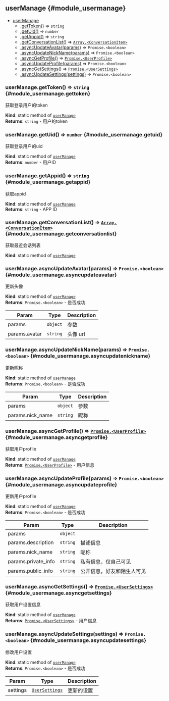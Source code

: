 ## userManage {#module_usermanage}

* [userManage](#module_usermanage)
    * [.getToken()](#module_usermanage.gettoken) ⇒ <code>string</code>
    * [.getUid()](#module_usermanage.getuid) ⇒ <code>number</code>
    * [.getAppid()](#module_usermanage.getappid) ⇒ <code>string</code>
    * [.getConversationList()](#module_usermanage.getconversationlist) ⇒ [<code>Array.&lt;ConversationItem&gt;</code>](#module_types..conversationitem)
    * [.asyncUpdateAvatar(params)](#module_usermanage.asyncupdateavatar) ⇒ <code>Promise.&lt;boolean&gt;</code>
    * [.asyncUpdateNickName(params)](#module_usermanage.asyncupdatenickname) ⇒ <code>Promise.&lt;boolean&gt;</code>
    * [.asyncGetProfile()](#module_usermanage.asyncgetprofile) ⇒ [<code>Promise.&lt;UserProfile&gt;</code>](#module_types..userprofile)
    * [.asyncUpdateProfile(params)](#module_usermanage.asyncupdateprofile) ⇒ <code>Promise.&lt;boolean&gt;</code>
    * [.asyncGetSettings()](#module_usermanage.asyncgetsettings) ⇒ [<code>Promise.&lt;UserSettings&gt;</code>](#module_types..usersettings)
    * [.asyncUpdateSettings(settings)](#module_usermanage.asyncupdatesettings) ⇒ <code>Promise.&lt;boolean&gt;</code>

### userManage.getToken() ⇒ <code>string</code> {#module_usermanage.gettoken}
获取登录用户的token

**Kind**: static method of [<code>userManage</code>](#module_usermanage)  
**Returns**: <code>string</code> - 用户的token  
### userManage.getUid() ⇒ <code>number</code> {#module_usermanage.getuid}
获取登录用户的uid

**Kind**: static method of [<code>userManage</code>](#module_usermanage)  
**Returns**: <code>number</code> - 用户ID  
### userManage.getAppid() ⇒ <code>string</code> {#module_usermanage.getappid}
获取appid

**Kind**: static method of [<code>userManage</code>](#module_usermanage)  
**Returns**: <code>string</code> - APP ID  
### userManage.getConversationList() ⇒ [<code>Array.&lt;ConversationItem&gt;</code>](#module_types..conversationitem) {#module_usermanage.getconversationlist}
获取最近会话列表

**Kind**: static method of [<code>userManage</code>](#module_usermanage)  
### userManage.asyncUpdateAvatar(params) ⇒ <code>Promise.&lt;boolean&gt;</code> {#module_usermanage.asyncupdateavatar}
更新头像

**Kind**: static method of [<code>userManage</code>](#module_usermanage)  
**Returns**: <code>Promise.&lt;boolean&gt;</code> - 是否成功  

| Param | Type | Description |
| --- | --- | --- |
| params | <code>object</code> | 参数 |
| params.avatar | <code>string</code> | 头像 url |

### userManage.asyncUpdateNickName(params) ⇒ <code>Promise.&lt;boolean&gt;</code> {#module_usermanage.asyncupdatenickname}
更新昵称

**Kind**: static method of [<code>userManage</code>](#module_usermanage)  
**Returns**: <code>Promise.&lt;boolean&gt;</code> - 是否成功  

| Param | Type | Description |
| --- | --- | --- |
| params | <code>object</code> | 参数 |
| params.nick_name | <code>string</code> | 昵称 |

### userManage.asyncGetProfile() ⇒ [<code>Promise.&lt;UserProfile&gt;</code>](#module_types..userprofile) {#module_usermanage.asyncgetprofile}
获取用户profile

**Kind**: static method of [<code>userManage</code>](#module_usermanage)  
**Returns**: [<code>Promise.&lt;UserProfile&gt;</code>](#module_types..userprofile) - 用户信息  
### userManage.asyncUpdateProfile(params) ⇒ <code>Promise.&lt;boolean&gt;</code> {#module_usermanage.asyncupdateprofile}
更新用户profile

**Kind**: static method of [<code>userManage</code>](#module_usermanage)  
**Returns**: <code>Promise.&lt;boolean&gt;</code> - 是否成功  

| Param | Type | Description |
| --- | --- | --- |
| params | <code>object</code> |  |
| params.description | <code>string</code> | 描述信息 |
| params.nick_name | <code>string</code> | 昵称 |
| params.private_info | <code>string</code> | 私有信息，仅自己可见 |
| params.public_info | <code>string</code> | 公开信息，好友和陌生人可见 |

### userManage.asyncGetSettings() ⇒ [<code>Promise.&lt;UserSettings&gt;</code>](#module_types..usersettings) {#module_usermanage.asyncgetsettings}
获取用户设置信息

**Kind**: static method of [<code>userManage</code>](#module_usermanage)  
**Returns**: [<code>Promise.&lt;UserSettings&gt;</code>](#module_types..usersettings) - 用户信息  
### userManage.asyncUpdateSettings(settings) ⇒ <code>Promise.&lt;boolean&gt;</code> {#module_usermanage.asyncupdatesettings}
修改用户设置

**Kind**: static method of [<code>userManage</code>](#module_usermanage)  
**Returns**: <code>Promise.&lt;boolean&gt;</code> - 是否成功  

| Param | Type | Description |
| --- | --- | --- |
| settings | [<code>UserSettings</code>](#module_types..usersettings) | 更新的设置 |

